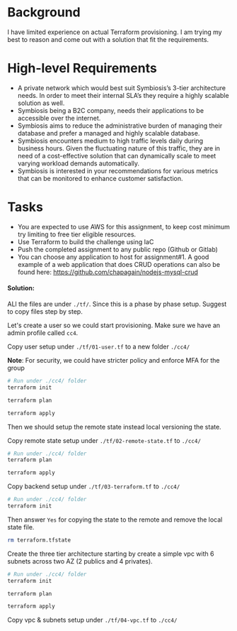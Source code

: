 # Background

I have limited experience on actual Terraform provisioning. I am trying my best to reason and come out with a solution that fit the requirements.

# High-level Requirements

- A private network which would best suit Symbiosis’s 3-tier architecture needs. In order to meet their internal SLA’s they require a highly scalable solution as well.
- Symbiosis being a B2C company, needs their applications to be accessible over the internet.
- Symbiosis aims to reduce the administrative burden of managing their database and prefer a managed and highly scalable database.
- Symbiosis encounters medium to high traffic levels daily during business hours. Given the fluctuating nature of this traffic, they are in need of a cost-effective solution that can dynamically scale to meet varying workload demands automatically.
- Symbiosis is interested in your recommendations for various metrics that can be monitored to enhance customer satisfaction.

# Tasks

- You are expected to use AWS for this assignment, to keep cost minimum try limiting to free tier eligible resources.
- Use Terraform to build the challenge using IaC
- Push the completed assignment to any public repo (Github or Gitlab)
- You can choose any application to host for assignment#1. A good example of a web application that does CRUD operations can also be found here: https://github.com/chapagain/nodejs-mysql-crud

#### Solution:

ALl the files are under `./tf/`. Since this is a phase by phase setup. Suggest to copy files step by step.

Let's create a user so we could start provisioning. Make sure we have an admin profile called `cc4`.

Copy user setup under `./tf/01-user.tf` to a new folder `./cc4/`

**Note**: For security, we could have stricter policy and enforce MFA for the group

```bash
# Run under ./cc4/ folder
terraform init

terraform plan

terraform apply
```

Then we should setup the remote state instead local versioning the state.

Copy remote state setup under `./tf/02-remote-state.tf` to `./cc4/`

```bash
# Run under ./cc4/ folder
terraform plan

terraform apply
```

Copy backend setup under `./tf/03-terraform.tf` to `./cc4/`

```bash
# Run under ./cc4/ folder
terraform init
```

Then answer `Yes` for copying the state to the remote and remove the local state file.

```bash
rm terraform.tfstate
```

Create the three tier architecture starting by create a simple vpc with 6 subnets across two AZ (2 publics and 4 privates).

```bash
# Run under ./cc4/ folder
terraform init

terraform plan

terraform apply
```

Copy vpc & subnets setup under `./tf/04-vpc.tf` to `./cc4/`
